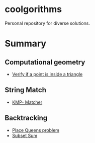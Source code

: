 # coolgorithms
Personal repository for diverse solutions.

# Summary

## Computational geometry
* [Verify if a point is inside a triangle](https://github.com/JoaoP-Silva/coolgorithms/blob/main/src/inside_triangle.cpp)

## String Match
* [KMP- Matcher](https://github.com/JoaoP-Silva/coolgorithms/blob/main/src/kmp.cpp)

## Backtracking
* [Place Queens problem](https://github.com/JoaoP-Silva/coolgorithms/blob/main/src/queensChess.cpp)
* [Subset Sum](https://github.com/JoaoP-Silva/coolgorithms/blob/main/src/subsetSum.cpp)
